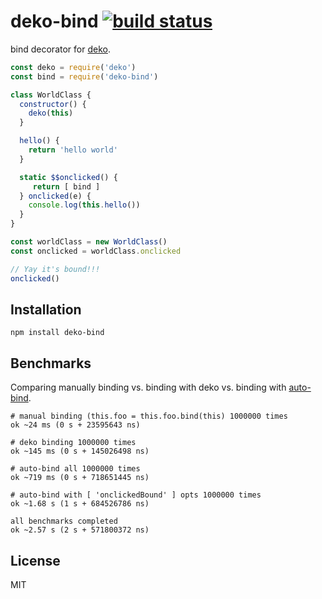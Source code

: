 # deko-bind [![build status](https://secure.travis-ci.org/thlorenz/deko-bind.svg?branch=master)](http://travis-ci.org/thlorenz/deko-bind)

bind decorator for [deko](https://github.com/thlorenz/deko).

```js
const deko = require('deko')
const bind = require('deko-bind')

class WorldClass {
  constructor() {
    deko(this)
  }

  hello() {
    return 'hello world'
  }

  static $$onclicked() {
     return [ bind ]
  } onclicked(e) {
    console.log(this.hello())
  }
}

const worldClass = new WorldClass()
const onclicked = worldClass.onclicked

// Yay it's bound!!!
onclicked()
```

## Installation

    npm install deko-bind

## Benchmarks

Comparing manually binding vs. binding with deko vs. binding with
[auto-bind](https://github.com/sindresorhus/auto-bind).

```
# manual binding (this.foo = this.foo.bind(this) 1000000 times
ok ~24 ms (0 s + 23595643 ns)

# deko binding 1000000 times
ok ~145 ms (0 s + 145026498 ns)

# auto-bind all 1000000 times
ok ~719 ms (0 s + 718651445 ns)

# auto-bind with [ 'onclickedBound' ] opts 1000000 times
ok ~1.68 s (1 s + 684526786 ns)

all benchmarks completed
ok ~2.57 s (2 s + 571800372 ns)
```

## License

MIT
